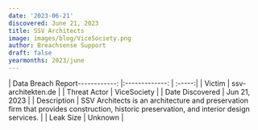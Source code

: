 ```yaml
---
date: '2023-06-21'
discovered: June 21, 2023
title: SSV Architects
image: images/blog/ViceSociety.png
author: Breachsense Support
draft: false
yearmonths: 2023/june
---
```


| Data Breach Report------------:     |:-------------:    | :-----:|
| Victim      | ssv-architekten.de      | 
| Threat Actor      | ViceSociety      | 
| Date Discovered      | Jun 21, 2023      | 
| Description      | SSV Architects is an architecture and preservation firm that provides construction, historic preservation, and interior design services.      | 
| Leak Size      | Unknown      | 

